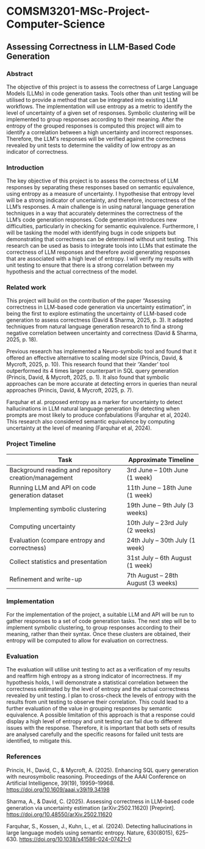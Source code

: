 # COMSM3201-MSc-Project-Computer-Science



## Assessing Correctness in LLM-Based Code Generation



### Abstract

The objective of this project is to assess the correctness of Large Language Models (LLMs) in code generation tasks. Tools other than unit testing will be utilised to provide a method that can be integrated into existing LLM workflows. The implementation will use entropy as a metric to identify the level of uncertainty of a given set of responses. Symbolic clustering will be implemented to group responses according to their meaning. After the entropy of the grouped responses is computed this project will aim to identify a correlation between a high uncertainty and incorrect responses. Therefore, the LLM's responses will be verified against the correctness revealed by unit tests to determine the validity of low entropy as an indicator of correctness.



### Introduction

The key objective of this project is to assess the correctness of LLM responses by separating these responses based on semantic equivalence, using entropy as a measure of uncertainty. I hypothesise that entropy level will be a strong indicator of uncertainty, and therefore, incorrectness of the LLM’s responses. A main challenge is in using natural language generation techniques in a way that accurately determines the correctness of the LLM’s code generation responses. Code generation introduces new difficulties, particularly in checking for semantic equivalence. Furthermore, I will be tasking the model with identifying bugs in code snippets but demonstrating that correctness can be determined without unit testing. This research can be used as basis to integrate tools into LLMs that estimate the correctness of LLM responses and therefore avoid generating responses that are associated with a high level of entropy. I will verify my results with unit testing to ensure that there is a strong correlation between my hypothesis and the actual correctness of the model.



### Related work 

This project will build on the contribution of the paper “Assessing correctness in LLM-based code generation via uncertainty estimation”, in being the first to explore estimating the uncertainty of LLM-based code generation to assess correctness (David & Sharma, 2025, p. 3). It adapted techniques from natural language generation research to find a strong negative correlation between uncertainty and correctness (David & Sharma, 2025, p. 18).

Previous research has implemented a Neuro-symbolic tool and found that it offered an effective alternative to scaling model size (Princis, David, & Mycroft, 2025, p. 10). This research found that their ‘Xander’ tool outperformed its 4 times larger counterpart in SQL query generation (Princis, David, & Mycroft, 2025, p. 1). It also found that symbolic approaches can be more accurate at detecting errors in queries than neural approaches (Princis, David, & Mycroft, 2025, p. 7). 

Farquhar et al. proposed entropy as a marker for uncertainty to detect hallucinations in LLM natural language generation by detecting when prompts are most likely to produce confabulations (Farquhar et al, 2024). This research also considered semantic equivalence by computing uncertainty at the level of meaning (Farquhar et al, 2024).



### Project Timeline

| Task | Approximate Timeline |
|------|-----------------------|
| Background reading and repository creation/management | 3rd June – 10th June (1 week) |
| Running LLM and API on code generation dataset | 11th June – 18th June (1 week) |
| Implementing symbolic clustering | 19th June – 9th July (3 weeks) |
| Computing uncertainty | 10th July – 23rd July (2 weeks) |
| Evaluation (compare entropy and correctness) | 24th July – 30th July (1 week) |
| Collect statistics and presentation | 31st July – 6th August (1 week) |
| Refinement and write-up | 7th August – 28th August (3 weeks) |



### Implementation

For the implementation of the project, a suitable LLM and API will be run to gather responses to a set of code generation tasks. The next step will be to implement symbolic clustering, to group responses according to their meaning, rather than their syntax. Once these clusters are obtained, their entropy will be computed to allow for evaluation on correctness.



### Evaluation

The evaluation will utilise unit testing to act as a verification of my results and reaffirm high entropy as a strong indicator of incorrectness. If my hypothesis holds, I will demonstrate a statistical correlation between the correctness estimated by the level of entropy and the actual correctness revealed by unit testing. I plan to cross-check the levels of entropy with the results from unit testing to observe their correlation. This could lead to a further evaluation of the value in grouping responses by semantic equivalence. A possible limitation of this approach is that a response could display a high level of entropy and unit testing can fail due to different issues with the response. Therefore, it is important that both sets of results are analysed carefully and the specific reasons for failed unit tests are identified, to mitigate this.



### References

Princis, H., David, C., & Mycroft, A. (2025). Enhancing SQL query generation with neurosymbolic reasoning. Proceedings of the AAAI Conference on Artificial Intelligence, 39(19), 19959–19968. https://doi.org/10.1609/aaai.v39i19.34198

Sharma, A., & David, C. (2025). Assessing correctness in LLM-based code generation via uncertainty estimation (arXiv:2502.11620) [Preprint]. https://doi.org/10.48550/arXiv.2502.11620

Farquhar, S., Kossen, J., Kuhn, L., et al. (2024). Detecting hallucinations in large language models using semantic entropy. Nature, 630(8015), 625–630. https://doi.org/10.1038/s41586-024-07421-0



